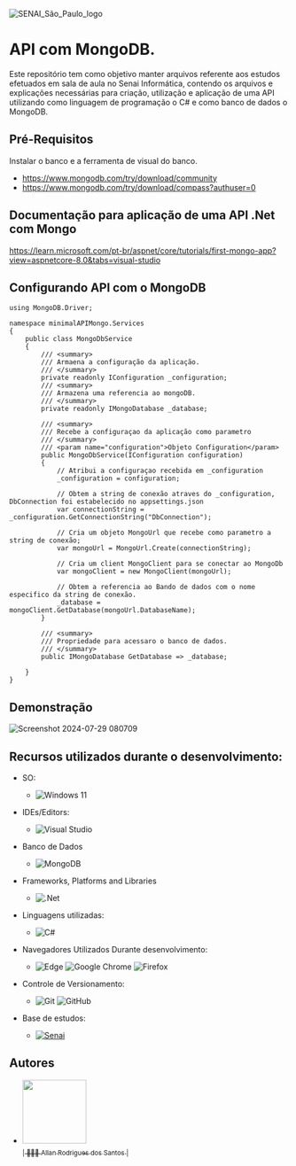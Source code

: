 ![SENAI_São_Paulo_logo](https://github.com/user-attachments/assets/64d5dde5-e99d-434a-ad5e-81f7dd74c1a1)

# API com MongoDB.

Este repositório tem como objetivo manter arquivos referente aos estudos efetuados em sala de aula no Senai Informática, contendo os arquivos e explicações necessárias para criação, utilização e aplicação de uma API utilizando como linguagem de programação o C# e como banco de dados o MongoDB.

## Pré-Requisitos

Instalar o banco e a ferramenta de visual do banco.

- https://www.mongodb.com/try/download/community
- https://www.mongodb.com/try/download/compass?authuser=0

## Documentação para aplicação de uma API .Net com Mongo

https://learn.microsoft.com/pt-br/aspnet/core/tutorials/first-mongo-app?view=aspnetcore-8.0&tabs=visual-studio

## Configurando API com o MongoDB

```
using MongoDB.Driver;

namespace minimalAPIMongo.Services
{
    public class MongoDbService
    {
        /// <summary>
        /// Armaena a configuração da aplicação.
        /// </summary>
        private readonly IConfiguration _configuration;
        /// <summary>
        /// Armazena uma referencia ao mongoDB.
        /// </summary>
        private readonly IMongoDatabase _database;

        /// <summary>
        /// Recebe a configuraçao da aplicação como parametro
        /// </summary>
        /// <param name="configuration">Objeto Configuration</param>
        public MongoDbService(IConfiguration configuration) 
        {
            // Atribui a configuraçao recebida em _configuration
            _configuration = configuration;

            // Obtem a string de conexão atraves do _configuration, DbConnection foi estabelecido no appsettings.json
            var connectionString = _configuration.GetConnectionString("DbConnection");

            // Cria um objeto MongoUrl que recebe como parametro a string de conexão;
            var mongoUrl = MongoUrl.Create(connectionString);

            // Cria um client MongoClient para se conectar ao MongoDb
            var mongoClient = new MongoClient(mongoUrl);

            // Obtem a referencia ao Bando de dados com o nome especifico da string de conexão.
            _database = mongoClient.GetDatabase(mongoUrl.DatabaseName);
        }

        /// <summary>
        /// Propriedade para acessaro o banco de dados.
        /// </summary>
        public IMongoDatabase GetDatabase => _database;

    }
}

```
<!--

## Screenshots

-->

## Demonstração

![Screenshot 2024-07-29 080709](https://github.com/user-attachments/assets/c1f7effc-9897-4791-afa3-bb086ee5b1b3)


## Recursos utilizados durante o desenvolvimento:

-	SO:
	-	![Windows 11](https://img.shields.io/badge/Windows%2011-%230079d5.svg?style=for-the-badge&logo=Windows%2011&logoColor=white)

-  IDEs/Editors:
   -  ![Visual Studio](https://img.shields.io/badge/Visual%20Studio-5C2D91.svg?style=for-the-badge&logo=visual-studio&logoColor=white)
   
- Banco de Dados
  -  ![MongoDB](https://img.shields.io/badge/MongoDB-%234ea94b.svg?style=for-the-badge&logo=mongodb&logoColor=white)

-  Frameworks, Platforms and Libraries
   -  ![.Net](https://img.shields.io/badge/.NET-5C2D91?style=for-the-badge&logo=.net&logoColor=white) 
-	Linguagens utilizadas:
	-	![C#](https://img.shields.io/badge/c%23-%23239120.svg?style=for-the-badge&logo=csharp&logoColor=white)

-	Navegadores Utilizados Durante desenvolvimento:
	-	![Edge](https://img.shields.io/badge/Edge-0078D7?style=for-the-badge&logo=Microsoft-edge&logoColor=white)	![Google Chrome](https://img.shields.io/badge/Google%20Chrome-4285F4?style=for-the-badge&logo=GoogleChrome&logoColor=white)	![Firefox](https://img.shields.io/badge/Firefox-FF7139?style=for-the-badge&logo=Firefox-Browser&logoColor=white) 

-	Controle de Versionamento:
	-	![Git](https://img.shields.io/badge/git-%23F05033.svg?style=for-the-badge&logo=git&logoColor=white)	![GitHub](https://img.shields.io/badge/github-%23121011.svg?style=for-the-badge&logo=github&logoColor=white)

-	Base de estudos:
	-	[![Senai]( https://img.shields.io/badge/Senai-Infromatica-red)](https://informatica.sp.senai.br/)

<!--
## Funcionalidades

- Transcrição de imagem em texto.
- Notificação de consultas canceladas
- Agendamentos
- Envio de E-mail
- Perfil de usuario
-->
    
## Autores

- [<img src="https://github.com/Lucca-gOn/vitalhubteamwork/assets/22855740/fe3ac17c-18c6-4b2e-9490-176b9099db5b" width=115><br><sub>| 🙋🏼‍♂️ Allan Rodrigues dos Santos |</sub>](https://github.com/AllanR1991)
